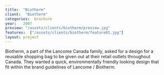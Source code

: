 ```yaml
---
title:  "Biotherm"
client:  "Biotherm"
categories:  brochure
year:   2007
preview: "/assets/clients/biotherm/preview.jpg"
features:  ["/assets/clients/biotherm/feature01.jpg"]
layout: project
---
```


Biotherm, a part of the Lancome Canada family, asked for a design for a reusable shopping bag to be given out at their retail outlets throughout Canada. They wanted a quick, environmentally friendly looking design that fit within the brand guidelines of Lancome / Biotherm.
